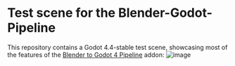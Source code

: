 # Test scene for the Blender-Godot-Pipeline
This repository contains a Godot 4.4-stable test scene, showcasing most of the features of the [Blender to Godot 4 Pipeline](https://superhivemarket.com/products/blender-godot-pipeline-addon) addon:
![image](https://github.com/user-attachments/assets/d0f114d3-10ec-4f7c-b313-3212f40ee754)
